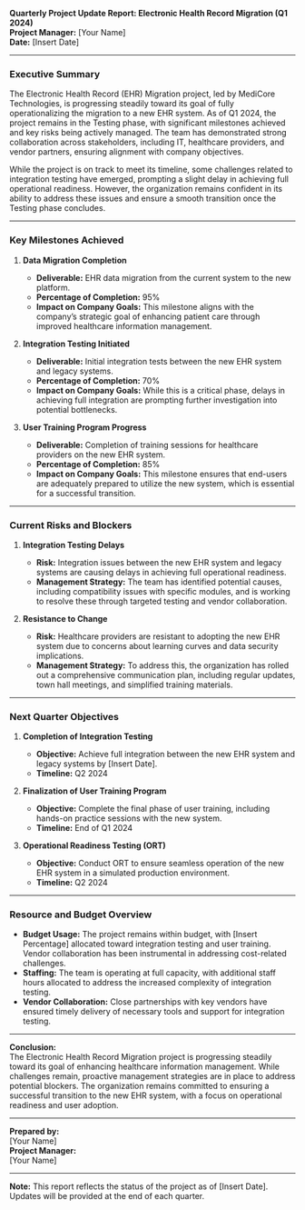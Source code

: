 

**Quarterly Project Update Report: Electronic Health Record Migration (Q1 2024)**  
**Project Manager:** [Your Name]  
**Date:** [Insert Date]

---

### **Executive Summary**

The Electronic Health Record (EHR) Migration project, led by MediCore Technologies, is progressing steadily toward its goal of fully operationalizing the migration to a new EHR system. As of Q1 2024, the project remains in the Testing phase, with significant milestones achieved and key risks being actively managed. The team has demonstrated strong collaboration across stakeholders, including IT, healthcare providers, and vendor partners, ensuring alignment with company objectives.

While the project is on track to meet its timeline, some challenges related to integration testing have emerged, prompting a slight delay in achieving full operational readiness. However, the organization remains confident in its ability to address these issues and ensure a smooth transition once the Testing phase concludes.

---

### **Key Milestones Achieved**

1. **Data Migration Completion**  
   - **Deliverable:** EHR data migration from the current system to the new platform.  
   - **Percentage of Completion:** 95%  
   - **Impact on Company Goals:** This milestone aligns with the company’s strategic goal of enhancing patient care through improved healthcare information management.

2. **Integration Testing Initiated**  
   - **Deliverable:** Initial integration tests between the new EHR system and legacy systems.  
   - **Percentage of Completion:** 70%  
   - **Impact on Company Goals:** While this is a critical phase, delays in achieving full integration are prompting further investigation into potential bottlenecks.

3. **User Training Program Progress**  
   - **Deliverable:** Completion of training sessions for healthcare providers on the new EHR system.  
   - **Percentage of Completion:** 85%  
   - **Impact on Company Goals:** This milestone ensures that end-users are adequately prepared to utilize the new system, which is essential for a successful transition.

---

### **Current Risks and Blockers**

1. **Integration Testing Delays**  
   - **Risk:** Integration issues between the new EHR system and legacy systems are causing delays in achieving full operational readiness.  
   - **Management Strategy:** The team has identified potential causes, including compatibility issues with specific modules, and is working to resolve these through targeted testing and vendor collaboration.

2. **Resistance to Change**  
   - **Risk:** Healthcare providers are resistant to adopting the new EHR system due to concerns about learning curves and data security implications.  
   - **Management Strategy:** To address this, the organization has rolled out a comprehensive communication plan, including regular updates, town hall meetings, and simplified training materials.

---

### **Next Quarter Objectives**

1. **Completion of Integration Testing**  
   - **Objective:** Achieve full integration between the new EHR system and legacy systems by [Insert Date].  
   - **Timeline:** Q2 2024

2. **Finalization of User Training Program**  
   - **Objective:** Complete the final phase of user training, including hands-on practice sessions with the new system.  
   - **Timeline:** End of Q1 2024

3. **Operational Readiness Testing (ORT)**  
   - **Objective:** Conduct ORT to ensure seamless operation of the new EHR system in a simulated production environment.  
   - **Timeline:** Q2 2024

---

### **Resource and Budget Overview**

- **Budget Usage:** The project remains within budget, with [Insert Percentage] allocated toward integration testing and user training. Vendor collaboration has been instrumental in addressing cost-related challenges.
- **Staffing:** The team is operating at full capacity, with additional staff hours allocated to address the increased complexity of integration testing.
- **Vendor Collaboration:** Close partnerships with key vendors have ensured timely delivery of necessary tools and support for integration testing.

---

**Conclusion:**  
The Electronic Health Record Migration project is progressing steadily toward its goal of enhancing healthcare information management. While challenges remain, proactive management strategies are in place to address potential blockers. The organization remains committed to ensuring a successful transition to the new EHR system, with a focus on operational readiness and user adoption.

--- 

**Prepared by:**  
[Your Name]  
**Project Manager:**  
[Your Name]  

---

**Note:** This report reflects the status of the project as of [Insert Date]. Updates will be provided at the end of each quarter.